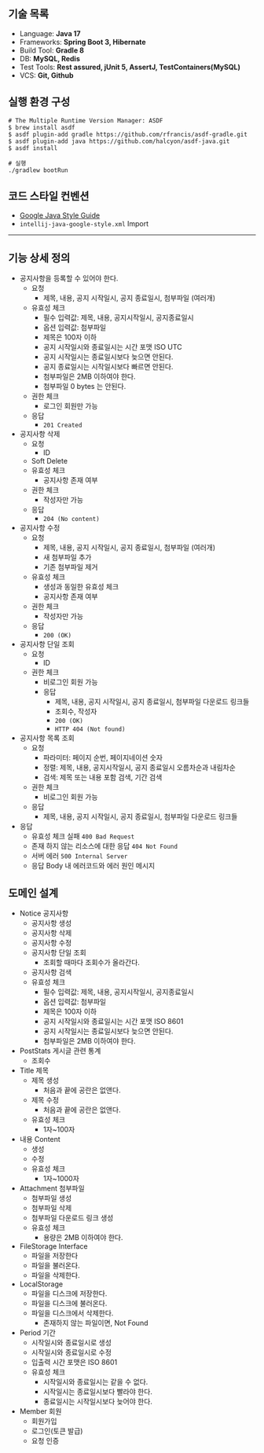 ## 기술 목록

- Language: **Java 17**
- Frameworks: **Spring Boot 3, Hibernate**
- Build Tool: **Gradle 8**
- DB: **MySQL, Redis**
- Test Tools: **Rest assured, jUnit 5, AssertJ, TestContainers(MySQL)**
- VCS: **Git, Github**

## 실행 환경 구성

```shell
# The Multiple Runtime Version Manager: ASDF
$ brew install asdf
$ asdf plugin-add gradle https://github.com/rfrancis/asdf-gradle.git
$ asdf plugin-add java https://github.com/halcyon/asdf-java.git
$ asdf install
```

```shell
# 실행
./gradlew bootRun
```

## 코드 스타일 컨벤션

- [Google Java Style Guide](https://google.github.io/styleguide/javaguide.html)
- `intellij-java-google-style.xml` Import

--- 

## 기능 상세 정의

- 공지사항을 등록할 수 있어야 한다.
    - 요청
        - 제목, 내용, 공지 시작일시, 공지 종료일시, 첨부파일 (여러개)
    - 유효성 체크
        - 필수 입력값: 제목, 내용, 공지시작일시, 공지종료일시
        - 옵션 입력값: 첨부파일
        - 제목은 100자 이하
        - 공지 시작일시와 종료일시는 시간 포맷 ISO UTC
        - 공지 시작일시는 종료일시보다 늦으면 안된다.
        - 공지 종료일시는 시작일시보다 빠르면 안된다.
        - 첨부파일은 2MB 이하여야 한다.
        - 첨부파일 0 bytes 는 안된다.
    - 권한 체크
        - 로그인 회원만 가능
    - 응답
        - `201 Created`
- 공지사항 삭제
    - 요청
        - ID
    - Soft Delete
    - 유효성 체크
        - 공지사항 존재 여부
    - 권한 체크
        - 작성자만 가능
    - 응답
        - `204 (No content)`
- 공지사항 수정
    - 요청
        - 제목, 내용, 공지 시작일시, 공지 종료일시, 첨부파일 (여러개)
        - 새 첨부파일 추가
        - 기존 첨부파일 제거
    - 유효성 체크
        - 생성과 동일한 유효성 체크
        - 공지사항 존재 여부
    - 권한 체크
        - 작성자만 가능
    - 응답
        - `200 (OK)`
- 공지사항 단일 조회
    - 요청
        - ID
    - 권한 체크
        - 비로그인 회원 가능
        - 응답
            - 제목, 내용, 공지 시작일시, 공지 종료일시, 첨부파일 다운로드 링크들
            - 조회수, 작성자
            - `200 (OK)`
            - `HTTP 404 (Not found)`
- 공지사항 목록 조회
    - 요청
        - 파라미터: 페이지 순번, 페이지네이션 숫자
        - 정렬: 제목, 내용, 공지시작일시, 공지 종료일시 오름차순과 내림차순
        - 검색: 제목 또는 내용 포함 검색, 기간 검색
    - 권한 체크
        - 비로그인 회원 가능
    - 응답
        - 제목, 내용, 공지 시작일시, 공지 종료일시, 첨부파일 다운로드 링크들
- 응답
    - 유효성 체크 실패 `400 Bad Request`
    - 존재 하지 않는 리소스에 대한 응답 `404 Not Found`
    - 서버 에러 `500 Internal Server`
    - 응답 Body 내 에러코드와 에러 원인 메시지

## 도메인 설계

- Notice 공지사항
    - 공지사항 생성
    - 공지사항 삭제
    - 공지사항 수정
    - 공지사항 단일 조회
        - 조회할 때마다 조회수가 올라간다.
    - 공지사항 검색
    - 유효성 체크
        - 필수 입력값: 제목, 내용, 공지시작일시, 공지종료일시
        - 옵션 입력값: 첨부파일
        - 제목은 100자 이하
        - 공지 시작일시와 종료일시는 시간 포맷 ISO 8601
        - 공지 시작일시는 종료일시보다 늦으면 안된다.
        - 첨부파일은 2MB 이하여야 한다.
- PostStats 게시글 관련 통계
    - 조회수
- Title 제목
    - 제목 생성
        - 처음과 끝에 공란은 없앤다.
    - 제목 수정
        - 처음과 끝에 공란은 없앤다.
    - 유효성 체크
        - 1자~100자
- 내용 Content
    - 생성
    - 수정
    - 유효성 체크
        - 1자~1000자
- Attachment 첨부파일
    - 첨부파일 생성
    - 첨부파일 삭제
    - 첨부파일 다운로드 링크 생성
    - 유효성 체크
        - 용량은 2MB 이하여야 한다.
- FileStorage Interface
    - 파일을 저장한다
    - 파일을 불러온다.
    - 파일을 삭제한다.
- LocalStorage
    - 파일을 디스크에 저장한다.
    - 파일을 디스크에 불러온다.
    - 파일을 디스크에서 삭제한다.
        - 존재하지 않는 파일이면, Not Found
- Period 기간
    - 시작일시와 종료일시로 생성
    - 시작일시와 종료일시로 수정
    - 입출력 시간 포맷은 ISO 8601
    - 유효성 체크
        - 시작일시와 종료일시는 같을 수 없다.
        - 시작일시는 종료일시보다 빨라야 한다.
        - 종료일시는 시작일시보다 늦어야 한다.
- Member 회원
    - 회원가입
    - 로그인(토큰 발급)
    - 요청 인증
